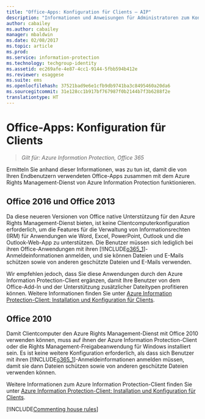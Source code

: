 ```yaml
---
title: "Office-Apps: Konfiguration für Clients – AIP"
description: "Informationen und Anweisungen für Administratoren zum Konfigurieren von Office-Apps für den Einsatz mit dem Azure Rights Management-Dienst von Azure Information Protection."
author: cabailey
ms.author: cabailey
manager: mbaldwin
ms.date: 02/08/2017
ms.topic: article
ms.prod: 
ms.service: information-protection
ms.technology: techgroup-identity
ms.assetid: ec269afe-4e87-4cc1-9144-5fbb594b412e
ms.reviewer: esaggese
ms.suite: ems
ms.openlocfilehash: 37521bad9e6e1cfb9db9741ba3c8495460a20da6
ms.sourcegitcommit: 31e128cc1b917bf767987f0b2144b7f3b6288f2e
translationtype: HT
---
```

# <a name="office-apps-configuration-for-clients"></a>Office-Apps: Konfiguration für Clients

>*Gilt für: Azure Information Protection, Office 365*


Ermitteln Sie anhand dieser Informationen, was zu tun ist, damit die von Ihren Endbenutzern verwendeten Office-Apps zusammen mit dem Azure Rights Management-Dienst von Azure Information Protection funktionieren.

## <a name="office-2016-and-office-2013"></a>Office 2016 und Office 2013
Da diese neueren Versionen von Office native Unterstützung für den Azure Rights Management-Dienst bieten, ist keine Clientcomputerkonfiguration erforderlich, um die Features für die Verwaltung von Informationsrechten (IRM) für Anwendungen wie Word, Excel, PowerPoint, Outlook und die Outlook-Web-App zu unterstützen. Die Benutzer müssen sich lediglich bei ihren Office-Anwendungen mit ihren [!INCLUDE[o365_1](../includes/o365_1_md.md)]-Anmeldeinformationen anmelden, und sie können Dateien und E-Mails schützen sowie von anderen geschützte Dateien und E-Mails verwenden.

Wir empfehlen jedoch, dass Sie diese Anwendungen durch den Azure Information Protection-Client ergänzen, damit Ihre Benutzer von dem Office-Add-In und der Unterstützung zusätzlicher Dateitypen profitieren können. Weitere Informationen finden Sie unter [Azure Information Protection-Client: Installation und Konfiguration für Clients](configure-client.md).

## <a name="office-2010"></a>Office 2010
Damit Clientcomputer den Azure Rights Management-Dienst mit Office 2010 verwenden können, muss auf ihnen der Azure Information Protection-Client oder die Rights Management-Freigabeanwendung für Windows installiert sein. Es ist keine weitere Konfiguration erforderlich, als dass sich Benutzer mit ihren [!INCLUDE[o365_1](../includes/o365_1_md.md)]-Anmeldeinformationen anmelden müssen, damit sie dann Dateien schützen sowie von anderen geschützte Dateien verwenden können.

Weitere Informationen zum Azure Information Protection-Client finden Sie unter [Azure Information Protection-Client: Installation und Konfiguration für Clients](configure-client.md).

[!INCLUDE[Commenting house rules](../includes/houserules.md)]
